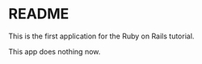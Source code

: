 README
======

This is the first application for the Ruby on Rails tutorial. 

This app does nothing now. 

